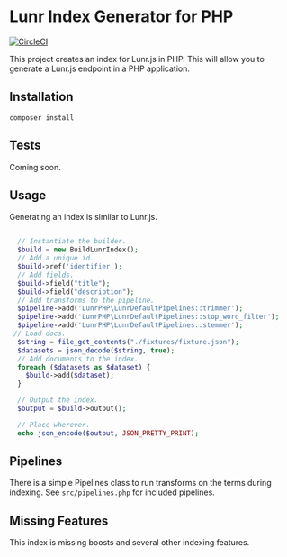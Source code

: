 # Lunr Index Generator for PHP

[![CircleCI](https://circleci.com/gh/CivicActions/lunr.php.svg?style=svg)](https://circleci.com/gh/CivicActions/lunr.php)

This project creates an index for Lunr.js in PHP. This will allow you to generate a Lunr.js endpoint in a PHP application.

## Installation

``composer install``

## Tests

Coming soon.

## Usage

Generating an index is similar to Lunr.js.

```php

  // Instantiate the builder.
  $build = new BuildLunrIndex();
  // Add a unique id.
  $build->ref('identifier');
  // Add fields.
  $build->field("title");
  $build->field("description");
  // Add transforms to the pipeline.
  $pipeline->add('LunrPHP\LunrDefaultPipelines::trimmer');
  $pipeline->add('LunrPHP\LunrDefaultPipelines::stop_word_filter');
  $pipeline->add('LunrPHP\LunrDefaultPipelines::stemmer');
 // Load docs.
  $string = file_get_contents("./fixtures/fixture.json");
  $datasets = json_decode($string, true);
  // Add documents to the index.
  foreach ($datasets as $dataset) {
    $build->add($dataset);
  }

  // Output the index.
  $output = $build->output();

  // Place wherever.
  echo json_encode($output, JSON_PRETTY_PRINT);


```

## Pipelines

There is a simple Pipelines class to run transforms on the terms during indexing. See ``src/pipelines.php`` for included pipelines.


## Missing Features

This index is missing boosts and several other indexing features.
